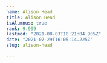 ```yaml
---
name: Alison Head
title: Alison Head
isAlumnus: true
rank: 9.999
lastmod: "2021-08-03T10:21:04.905Z"
date: "2021-07-29T16:05:14.225Z"
slug: alison-head

---
```

